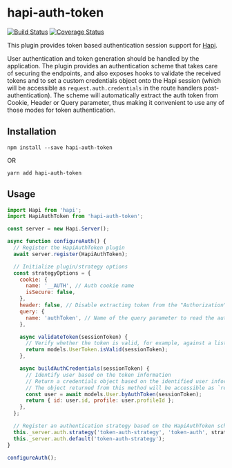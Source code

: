 # hapi-auth-token

[![Build Status](https://travis-ci.org/CodeMangler/hapi-auth-token.svg?branch=master)](https://travis-ci.org/CodeMangler/hapi-auth-token)
[![Coverage Status](https://coveralls.io/repos/github/CodeMangler/hapi-auth-token/badge.svg)](https://coveralls.io/github/CodeMangler/hapi-auth-token)

This plugin provides token based authentication session support for [Hapi](https://github.com/hapijs/hapi).

User authentication and token generation should be handled by the application.
The plugin provides an authentication scheme that takes care of securing the endpoints,
and also exposes hooks to validate the received tokens and to set a custom credentials
object onto the Hapi session (which will be accessible as `request.auth.credentials` in the
route handlers post-authentication).
The scheme will automatically extract the auth token from Cookie, Header or Query parameter, thus
making it convenient to use any of those modes for token authentication.

## Installation

`npm install --save hapi-auth-token`

OR

`yarn add hapi-auth-token`

## Usage

```javascript
import Hapi from 'hapi';
import HapiAuthToken from 'hapi-auth-token';

const server = new Hapi.Server();

async function configureAuth() {
  // Register the HapiAuthToken plugin
  await server.register(HapiAuthToken);

  // Initialize plugin/strategy options
  const strategyOptions = {
    cookie: {
      name: '__AUTH', // Auth cookie name
      isSecure: false,
    },
    header: false, // Disable extracting token from the "Authorization" header
    query: {
      name: 'authToken', // Name of the query parameter to read the auth token from
    },

    async validateToken(sessionToken) {
      // Verify whether the token is valid, for example, against a list of existing tokens like below
      return models.UserToken.isValid(sessionToken);
    },

    async buildAuthCredentials(sessionToken) {
      // Identify user based on the token information
      // Return a credentials object based on the identified user information
      // The object returned from this method will be accessible as `request.auth.credentials` in authenticated handlers
      const user = await models.User.byAuthToken(sessionToken);
      return { id: user.id, profile: user.profileId };
    },
  };

  // Register an authentication strategy based on the HapiAuthToken scheme
  this._server.auth.strategy('token-auth-strategy', 'token-auth', strategyOptions);
  this._server.auth.default('token-auth-strategy');
}

configureAuth();
```
